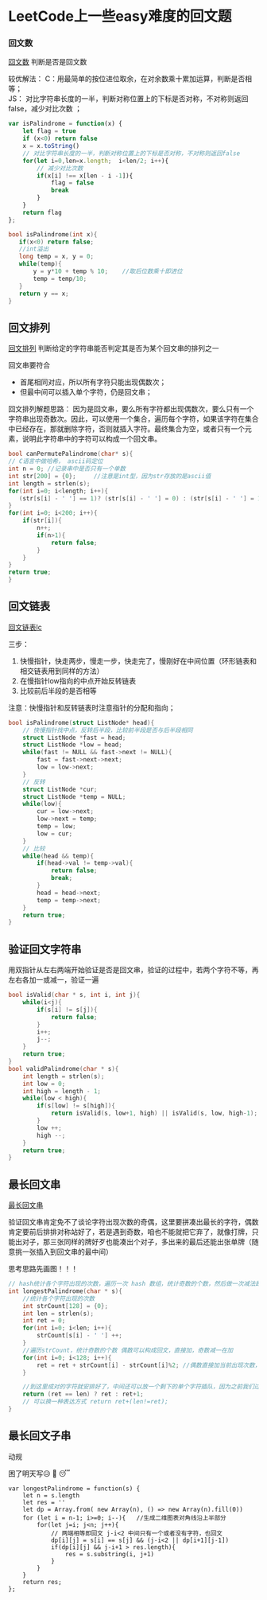 # LeetCode上一些easy难度的回文题

### 回文数
[回文数](https://leetcode-cn.com/problems/palindrome-number/)
判断是否是回文数      

较优解法：
C：用最简单的按位进位取余，在对余数乘十累加运算，判断是否相等；         
JS： 对比字符串长度的一半，判断对称位置上的下标是否对称，不对称则返回false，减少对比次数 ；     

```js
var isPalindrome = function(x) {
    let flag = true
    if (x<0) return false
    x = x.toString()
    // 对比字符串长度的一半，判断对称位置上的下标是否对称，不对称则返回false
    for(let i=0,len=x.length;  i<len/2; i++){
        // 减少对比次数
        if(x[i] !== x[len - i -1]){
            flag = false
            break
        }
    }
    return flag
};
```
```c
bool isPalindrome(int x){
   if(x<0) return false;
   //int溢出
   long temp = x, y = 0;
   while(temp){
       y = y*10 + temp % 10;    //取后位数乘十即进位
       temp = temp/10;
   }
   return y == x;
}
```

## 回文排列
[回文排列](https://leetcode-cn.com/problems/palindrome-permutation-lcci/)
判断给定的字符串能否判定其是否为某个回文串的排列之一

回文串要符合
- 首尾相同对应，所以所有字符只能出现偶数次；
- 但最中间可以插入单个字符，仍是回文串；

回文排列解题思路： 因为是回文串，要么所有字符都出现偶数次，要么只有一个字符串出现奇数次。因此，可以使用一个集合，遍历每个字符，如果该字符在集合中已经存在，那就删除字符，否则就插入字符。最终集合为空，或者只有一个元素，说明此字符串中的字符可以构成一个回文串。

```c
bool canPermutePalindrome(char* s){
// C语言中做哈希， ascii码定位
int n = 0; //记录串中是否只有一个单数
int str[200] = {0};     //注意是int型，因为str存放的是ascii值
int length = strlen(s);
for(int i=0; i<length; i++){
   (str[s[i] - ' '] == 1)? (str[s[i] - ' '] = 0) : (str[s[i] - ' '] = 1);
}
for(int i=0; i<200; i++){
    if(str[i]){
        n++;
        if(n>1){
            return false;
        }
    }
}
return true;
}
```

## 回文链表
[回文链表lc](https://leetcode-cn.com/problems/palindrome-linked-list/)

三步：
1. 快慢指针，快走两步，慢走一步，快走完了，慢刚好在中间位置（环形链表和相交链表用到同样的方法）
2. 在慢指针low指向的中点开始反转链表
3. 比较前后半段的是否相等

注意：快慢指针和反转链表时注意指针的分配和指向；

```C
bool isPalindrome(struct ListNode* head){
    // 快慢指针找中点，反转后半段，比较前半段是否与后半段相同
    struct ListNode *fast = head;
    struct ListNode *low = head;
    while(fast != NULL && fast->next != NULL){
        fast = fast->next->next;
        low = low->next;
    }
    // 反转
    struct ListNode *cur;
    struct ListNode *temp = NULL;
    while(low){
        cur = low->next;
        low->next = temp;
        temp = low;
        low = cur;
    }
    // 比较
    while(head && temp){
        if(head->val != temp->val){
            return false;
            break;
        }
        head = head->next;
        temp = temp->next;
    }
    return true;
}
```

## 验证回文字符串

用双指针从左右两端开始验证是否是回文串，验证的过程中，若两个字符不等，再左右各加一或减一，验证一遍

```C
bool isValid(char * s, int i, int j){
    while(i<j){
        if(s[i] != s[j]){
            return false;
        }
        i++;
        j--;
    }
    return true;
}
bool validPalindrome(char * s){
    int length = strlen(s);
    int low = 0;
    int high = length - 1;
    while(low < high){
        if(s[low] != s[high]){
            return isValid(s, low+1, high) || isValid(s, low, high-1);
        }
        low ++;
        high --;
    }
    return true;
}
```

## 最长回文串
[最长回文串](https://leetcode-cn.com/problems/longest-palindrome/)

验证回文串肯定免不了谈论字符出现次数的奇偶，这里要拼凑出最长的字符，偶数肯定要前后排排对称站好了，若是遇到奇数，咱也不能就把它弃了，就像打牌，只能出对子，那三张同样的牌好歹也能凑出个对子，多出来的最后还能出张单牌（随意挑一张插入到回文串的最中间）

思考思路先画图！！！


```C
// hash统计各个字符出现的次数，遍历一次 hash 数组，统计奇数的个数，然后做一次减法即可。
int longestPalindrome(char * s){
    //统计各个字符出现的次数
    int strCount[128] = {0};
    int len = strlen(s);
    int ret = 0;
    for(int i=0; i<len; i++){
        strCount[s[i] - ' '] ++;
    }
    //遍历strCount，统计奇数的个数 偶数可以构成回文，直接加，奇数减一在加
    for(int i=0; i<128; i++){
        ret = ret + strCount[i] - strCount[i]%2; //偶数直接加当前出现次数，奇数减一再加
    }

    //到这里成对的字符就安排好了，中间还可以放一个剩下的单个字符插队，因为之前我们过滤了奇数个的字符，就在剩下的奇数个字符里面选一个插在中间
    return (ret == len) ? ret : ret+1;
    // 可以换一种表达方式 return ret+(len!=ret);
}
```

## 最长回文子串

动规

困了明天写😥 🥱 😴

```JS
var longestPalindrome = function(s) {
    let n = s.length
    let res = ''
    let dp = Array.from( new Array(n), () => new Array(n).fill(0))
    for (let i = n-1; i>=0; i--){   //生成二维图表对角线沿上半部分
        for(let j=i; j<n; j++){
            // 两端相等即回文 j-i<2 中间只有一个或者没有字符，也回文
            dp[i][j] = s[i] == s[j] && (j-i<2 || dp[i+1][j-1])
            if(dp[i][j] && j-i+1 > res.length){
                res = s.substring(i, j+1)
            }
        }
    }
    return res;
};
```